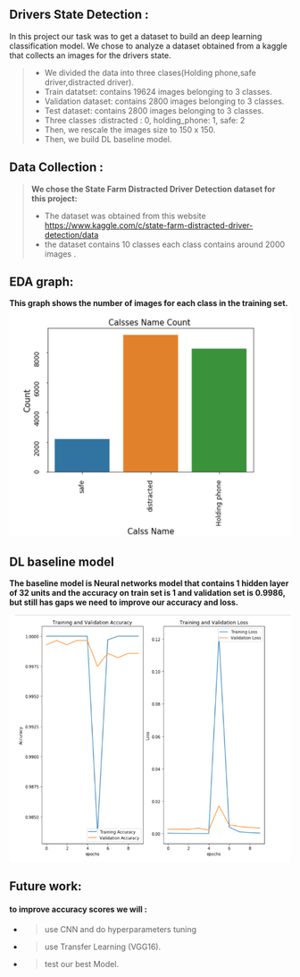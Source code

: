 
##   Drivers State Detection :
 In this project our task was to get a dataset to build an deep learning classification model. We chose to analyze a dataset obtained from a kaggle that collects an images for the drivers state.


> - We divided the data into three clases(Holding phone,safe driver,distracted driver). 
> - Train datatset: contains  19624 images belonging to 3 classes.
> - Validation dataset: contains 2800 images belonging to 3 classes.
> - Test dataset: contains 2800 images belonging to 3 classes.
> - Three classes :distracted : 0, holding_phone: 1, safe: 2
> -  Then, we rescale the images size to 150 x 150.
> -  Then, we build  DL baseline model.

## Data Collection :

>**We chose the State Farm Distracted Driver Detection dataset for this project:**
>- The dataset was obtained from  this website https://www.kaggle.com/c/state-farm-distracted-driver-detection/data 
>- the dataset contains 10 classes each class contains around 2000 images .



## EDA graph:

**This graph shows the number of images for each class in the training set.**
<img src="EDA Graph_2.png">

##  DL baseline model
**The baseline model is Neural networks model that contains 1 hidden layer of 32 units and the accuracy on train set is 1 and validation set is 0.9986, but still has gaps we need to improve our accuracy and loss.**

<img src="acc_loos graph_2.png">



## Future work:


#### to improve accuracy scores we will  :
- > use CNN and do hyperparameters tuning 
- > use Transfer Learning (VGG16).
- > test our best Model.


